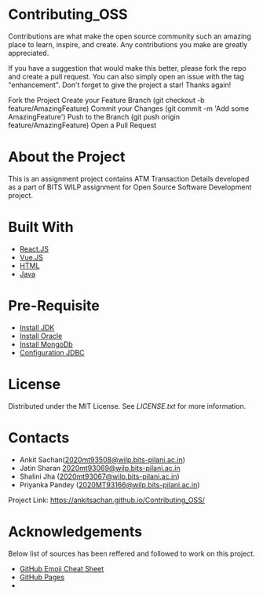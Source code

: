 # Contributing_OSS

Contributions are what make the open source community such an amazing place to learn, inspire, and create. 
Any contributions you make are greatly appreciated.

If you have a suggestion that would make this better, please fork the repo and create a pull request. 
You can also simply open an issue with the tag "enhancement". Don't forget to give the project a star! Thanks again!

Fork the Project
Create your Feature Branch (git checkout -b feature/AmazingFeature)
Commit your Changes (git commit -m 'Add some AmazingFeature')
Push to the Branch (git push origin feature/AmazingFeature)
Open a Pull Request

# About the Project
This is an assignment project contains ATM Transaction Details developed as a part of BITS WILP assignment for Open Source Software Development project.

# Built With
- [React.JS](https://reactjs.org/)
- [Vue.JS](https://vuejs.org/)
- [HTML](https://www.w3schools.com/html/)
- [Java](https://www.java.com/en/)

# Pre-Requisite
- [Install JDK](https://www.oracle.com/java/technologies/downloads/)
- [Install Oracle](https://docs.oracle.com)
- [Install MongoDb](https://www.mongodb.com)
- [Configuration JDBC](https://www.ibm.com/docs/en/tivoli-monitoring/6.3.0?topic=jdbc-configuration)


# License
Distributed under the MIT License. See _LICENSE.txt_ for more information.

# Contacts

- Ankit Sachan(2020mt93508@wilp.bits-pilani.ac.in)
- Jatin Sharan 2020mt93069@wilp.bits-pilani.ac.in
- Shalini Jha (2020mt93067@wilp.bits-pilani.ac.in)
- Priyanka Pandey (2020MT93166@wilp.bits-pilani.ac.in)

Project Link: https://ankitsachan.github.io/Contributing_OSS/

# Acknowledgements
Below list of sources has been reffered and followed to work on this project.
- [GitHub Emoji Cheat Sheet](https://www.webpagefx.com/tools/emoji-cheat-sheet)
- [GitHub Pages](https://github.com/othneildrew/Best-README-Template)
- 

